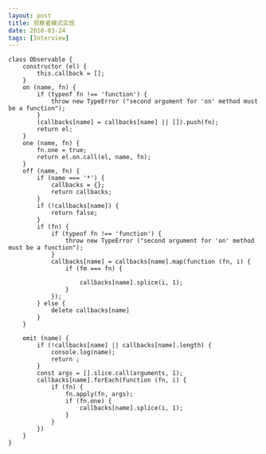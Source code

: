```yaml
---
layout: post
title: 观察者模式实现
date: 2018-03-24
tags: [Interview]
---
```


    class Observable {
        constructor (el) {
            this.callback = [];
        }
        on (name, fn) {
            if (typeof fn !== 'function') {
                throw new TypeError ("second argument for 'on' method must be a function");
            }
            (callbacks[name] = callbacks[name] || []).push(fn);
            return el;
        }
        one (name, fn) {
            fn.one = true;
            return el.on.call(el, name, fn);
        }
        off (name, fn) {
            if (name === '*') {
                callbacks = {};
                return callbacks;
            }
            if (!callbacks[name]) {
                return false;
            }
            if (fn) {
                if (typeof fn !== 'function') {
                    throw new TypeError ("second argument for 'on' method must be a function");
                }
                callbacks[name] = callbacks[name].map(function (fn, i) {
                    if (fm === fn) {

                        callbacks[name].splice(i, 1);
                    }
                });
            } else {
                delete callbacks[name]
            }
        }

        emit (name) {
            if (!callbacks[name] || callbacks[name].length) {
                console.log(name);
                return ;
            }
            const args = [].slice.call(arguments, 1);
            callbacks[name].forEach(function (fn, i) {
                if (fn) {
                    fn.apply(fn, args);
                    if (fn.one) {
                        callbacks[name].splice(i, 1);
                    }
                }
            })
        }
    }